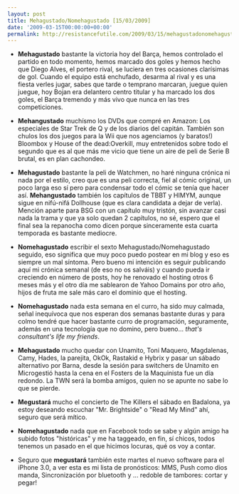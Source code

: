 ```yaml
---
layout: post
title: Mehagustado/Nomehagustado [15/03/2009]
date: '2009-03-15T00:00:00+00:00'
permalink: http://resistancefutile.com/2009/03/15/mehagustadonomehagustado-15032009/
---
```

- <strong>Mehagustado</strong> bastante la victoria hoy del Barça, hemos controlado el partido en todo momento, hemos marcado dos goles y hemos hecho que Diego Alves, el portero rival, se luciera en tres ocasiones clarísimas de gol. Cuando el equipo está enchufado, desarma al rival y es una fiesta verles jugar, sabes que tarde o temprano marcaran, juegue quien juegue, hoy Bojan era delantero centro titular y ha marcado los dos goles, el Barça tremendo y más vivo que nunca en las tres competiciones.

- <strong>Mehangustado</strong> muchísmo los DVDs que compré en  Amazon: Los especiales de Star Trek de Q y de los diarios del capitán. También son chulos los dos juegos para la Wii que nos agenciamos (y baratos!) Bloombox y House of the dead:Overkill, muy entretenidos sobre todo el segundo que es al que más me vicio que tiene un aire de peli de Serie B brutal, es en plan cachondeo.

- <strong>Mehagustado</strong> bastante la peli de Watchmen, no haré ninguna crónica ni nada por el estilo, creo que es una peli correcta, fiel al cómic original, un poco larga eso sí pero para condensar todo el cómic se tenía que hacer así. <strong>Mehangustado</strong> también los capítulos de TBBT y HIMYM, aunque sigue en nifú-nifá Dollhouse (que es clara candidata a dejar de verla). Mención aparte para BSG con un capítulo muy  tristón, sin avanzar casi nada la trama y que ya solo quedan 2 capítulos, no sé, espero que el final sea la repanocha como dicen porque sinceramente esta cuarta temporada es bastante mediocre. 

- <strong>Nomehagustado</strong> escribir el sexto Mehagustado/Nomehagustado seguido, eso significa que muy poco puedo postear en mi blog y eso es siempre un mal síntoma. Pero bueno mi intención es seguir publicando aquí mi crónica semanal (de eso no os salváis) y cuando pueda ir creciendo en número de posts, hoy he renovado el hosting otros 6 meses más y el otro día me sablearon de Yahoo Domains por otro año, hijos de fruta me sale más caro el dominio que el hosting.

- <strong>Nomehagustado</strong> nada esta semana en el curro, ha sido muy calmada, señal inequívoca que nos esperan dos semanas bastante duras y para colmo tendré que hacer bastante curro de programación, seguramente, además en una tecnología que no domino, pero bueno... <em>that's consultant's life my friends</em>.

- <strong>Mehagustado</strong> mucho quedar con Unamito, Toni Maquero, Magdalenas, Camy, Hades, la parejita, OkOk, Rastakid e Hybrix y pasar un sábado alternativo por Barna, desde la sesión para switchers de Unamito en Microgestió hasta la cena en el Fosters de la Maquinista fue un día redondo. La TWN será la bomba amigos, quien no se apunte no sabe lo que se pierde.

- <strong>Megustará</strong> mucho el concierto de The Killers el sábado en Badalona, ya estoy deseando escuchar "Mr. Brightside" o "Read My Mind" ahí, seguro que será mítico.

- <strong>Nomehagustado</strong> nada que en Facebook todo se sabe y algún amigo ha subido fotos "históricas" y me ha taggeado, en fin, sí chicos, todos tenemos un pasado en el que hicimos locuras, qué os voy a contar.

- Seguro que <strong>megustará</strong> también este martes el nuevo software para el iPhone 3.0, a ver esta es mi lista de pronósticos: MMS, Push como dios manda, Sincronización por bluetooth y ... redoble de tambores: cortar y pegar!
